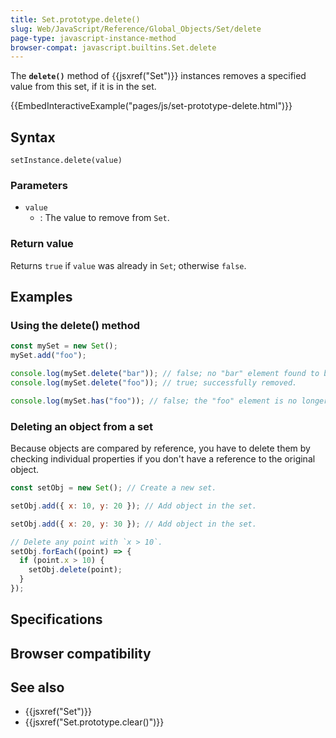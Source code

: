```yaml
---
title: Set.prototype.delete()
slug: Web/JavaScript/Reference/Global_Objects/Set/delete
page-type: javascript-instance-method
browser-compat: javascript.builtins.Set.delete
---
```




The **`delete()`** method of {{jsxref("Set")}} instances removes a specified value from this set, if it is in the set.

{{EmbedInteractiveExample("pages/js/set-prototype-delete.html")}}

## Syntax

```js-nolint
setInstance.delete(value)
```

### Parameters

- `value`
  - : The value to remove from `Set`.

### Return value

Returns `true` if `value` was already in
`Set`; otherwise `false`.

## Examples

### Using the delete() method

```js
const mySet = new Set();
mySet.add("foo");

console.log(mySet.delete("bar")); // false; no "bar" element found to be deleted.
console.log(mySet.delete("foo")); // true; successfully removed.

console.log(mySet.has("foo")); // false; the "foo" element is no longer present.
```

### Deleting an object from a set

Because objects are compared by reference, you have to delete them by checking individual properties if you don't have a reference to the original object.

```js
const setObj = new Set(); // Create a new set.

setObj.add({ x: 10, y: 20 }); // Add object in the set.

setObj.add({ x: 20, y: 30 }); // Add object in the set.

// Delete any point with `x > 10`.
setObj.forEach((point) => {
  if (point.x > 10) {
    setObj.delete(point);
  }
});
```

## Specifications



## Browser compatibility



## See also

- {{jsxref("Set")}}
- {{jsxref("Set.prototype.clear()")}}
